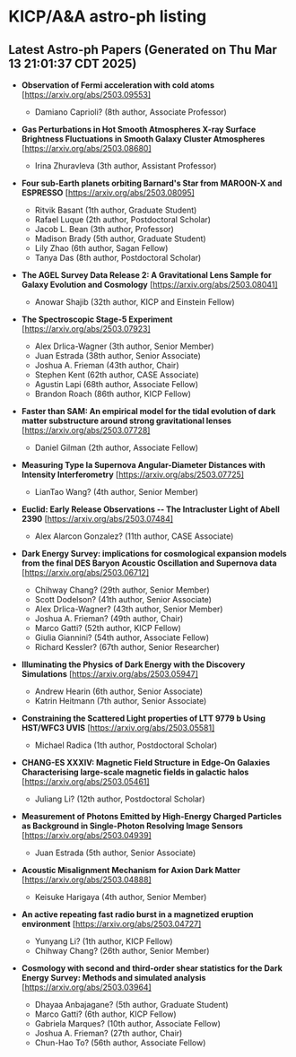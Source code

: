 # KICP/A&A astro-ph listing

## Latest Astro-ph Papers (Generated on Thu Mar 13 21:01:37 CDT 2025)

- **Observation of Fermi acceleration with cold atoms**
[https://arxiv.org/abs/2503.09553]
  + Damiano Caprioli? (8th author, Associate Professor)

- **Gas Perturbations in Hot Smooth Atmospheres X-ray Surface Brightness Fluctuations in Smooth Galaxy Cluster Atmospheres**
[https://arxiv.org/abs/2503.08680]
  + Irina Zhuravleva (3th author, Assistant Professor)

- **Four sub-Earth planets orbiting Barnard's Star from MAROON-X and ESPRESSO**
[https://arxiv.org/abs/2503.08095]
  + Ritvik Basant (1th author, Graduate Student)
  + Rafael Luque (2th author, Postdoctoral Scholar)
  + Jacob L. Bean (3th author, Professor)
  + Madison Brady (5th author, Graduate Student)
  + Lily Zhao (6th author, Sagan Fellow)
  + Tanya Das (8th author, Postdoctoral Scholar)

- **The AGEL Survey Data Release 2: A Gravitational Lens Sample for Galaxy Evolution and Cosmology**
[https://arxiv.org/abs/2503.08041]
  + Anowar Shajib (32th author, KICP and Einstein Fellow)

- **The Spectroscopic Stage-5 Experiment**
[https://arxiv.org/abs/2503.07923]
  + Alex Drlica-Wagner (3th author, Senior Member)
  + Juan  Estrada (38th author, Senior Associate)
  + Joshua A. Frieman (43th author, Chair)
  + Stephen Kent (62th author, CASE Associate)
  + Agustin Lapi (68th author, Associate Fellow)
  + Brandon Roach (86th author, KICP Fellow)

- **Faster than SAM: An empirical model for the tidal evolution of dark matter substructure around strong gravitational lenses**
[https://arxiv.org/abs/2503.07728]
  + Daniel Gilman (2th author, Associate Fellow)

- **Measuring Type Ia Supernova Angular-Diameter Distances with Intensity Interferometry**
[https://arxiv.org/abs/2503.07725]
  + LianTao Wang? (4th author, Senior Member)

- **Euclid: Early Release Observations -- The Intracluster Light of Abell 2390**
[https://arxiv.org/abs/2503.07484]
  + Alex Alarcon Gonzalez? (11th author, CASE Associate)

- **Dark Energy Survey: implications for cosmological expansion models from the final DES Baryon Acoustic Oscillation and Supernova data**
[https://arxiv.org/abs/2503.06712]
  + Chihway Chang? (29th author, Senior Member)
  + Scott Dodelson? (41th author, Senior Associate)
  + Alex Drlica-Wagner? (43th author, Senior Member)
  + Joshua A. Frieman? (49th author, Chair)
  + Marco Gatti? (52th author, KICP Fellow)
  + Giulia Giannini? (54th author, Associate Fellow)
  + Richard Kessler? (67th author, Senior Researcher)

- **Illuminating the Physics of Dark Energy with the Discovery Simulations**
[https://arxiv.org/abs/2503.05947]
  + Andrew Hearin (6th author, Senior Associate)
  + Katrin Heitmann (7th author, Senior Associate)

- **Constraining the Scattered Light properties of LTT 9779 b Using HST/WFC3 UVIS**
[https://arxiv.org/abs/2503.05581]
  + Michael Radica (1th author, Postdoctoral Scholar)

- **CHANG-ES XXXIV: Magnetic Field Structure in Edge-On Galaxies Characterising large-scale magnetic fields in galactic halos**
[https://arxiv.org/abs/2503.05461]
  + Juliang Li? (12th author, Postdoctoral Scholar)

- **Measurement of Photons Emitted by High-Energy Charged Particles as Background in Single-Photon Resolving Image Sensors**
[https://arxiv.org/abs/2503.04939]
  + Juan  Estrada (5th author, Senior Associate)

- **Acoustic Misalignment Mechanism for Axion Dark Matter**
[https://arxiv.org/abs/2503.04888]
  + Keisuke Harigaya (4th author, Senior Member)

- **An active repeating fast radio burst in a magnetized eruption environment**
[https://arxiv.org/abs/2503.04727]
  + Yunyang Li? (1th author, KICP Fellow)
  + Chihway Chang? (26th author, Senior Member)

- **Cosmology with second and third-order shear statistics for the Dark Energy Survey: Methods and simulated analysis**
[https://arxiv.org/abs/2503.03964]
  + Dhayaa Anbajagane? (5th author, Graduate Student)
  + Marco Gatti? (6th author, KICP Fellow)
  + Gabriela Marques? (10th author, Associate Fellow)
  + Joshua A. Frieman? (27th author, Chair)
  + Chun-Hao To? (56th author, Associate Fellow)

